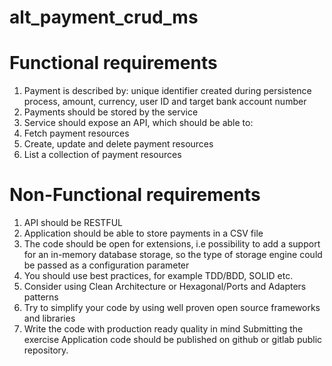 # alt_payment_crud_ms
# Functional requirements
1. Payment is described by: unique identifier created during persistence process, amount,
currency, user ID and target bank account number
2. Payments should be stored by the service
3. Service should expose an API, which should be able to:
4. Fetch payment resources
5. Create, update and delete payment resources
6. List a collection of payment resources
# Non-Functional requirements
1. API should be RESTFUL
2. Application should be able to store payments in a CSV file
3. The code should be open for extensions, i.e possibility to add a support for an in-memory
database storage, so the type of storage engine could be passed as a configuration
parameter
4. You should use best practices, for example TDD/BDD, SOLID etc.
5. Consider using Clean Architecture or Hexagonal/Ports and Adapters patterns
6. Try to simplify your code by using well proven open source frameworks and libraries
7. Write the code with production ready quality in mind
Submitting the exercise
Application code should be published on github or gitlab public repository.
